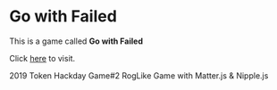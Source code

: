 # Go with Failed
This is a game called  **Go with Failed**

Click [here](https://darkkris.github.io/RogLike) to visit.

2019 Token Hackday Game#2 RogLike Game with Matter.js &amp; Nipple.js
